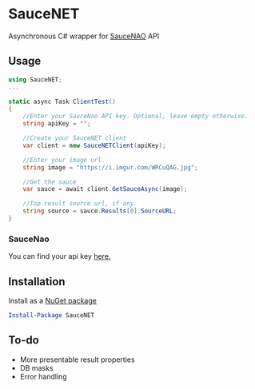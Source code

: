 # SauceNET
Asynchronous C# wrapper for [SauceNAO](https://saucenao.com/) API


## Usage
```cs
using SauceNET;
...

static async Task ClientTest()
{
    //Enter your SauceNao API key. Optional, leave empty otherwise.
    string apiKey = "";

    //Create your SauceNET client
    var client = new SauceNETClient(apiKey);

    //Enter your image url.
    string image = "https://i.imgur.com/WRCuQAG.jpg";

    //Get the sauce
    var sauce = await client.GetSauceAsync(image);

    //Top result source url, if any.
    string source = sauce.Results[0].SourceURL;
}
```

### SauceNao
You can find your api key [here.](https://saucenao.com/user.php?page=search-api)

## Installation
Install as a [NuGet package](https://www.nuget.org/packages/SauceNET)

```powershell
Install-Package SauceNET
```

## To-do
- More presentable result properties
- DB masks
- Error handling

